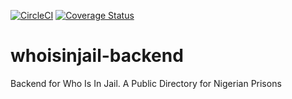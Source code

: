 [![CircleCI](https://circleci.com/gh/web-raiders/whoisinjail-backend/tree/develop.svg?style=svg&circle-token=eb2136ed4ddbce87b9ceb2fd9894827589a7f2f9)](https://circleci.com/gh/pseudogarden/whoisinjail-backend/tree/develop)
[![Coverage Status](https://coveralls.io/repos/github/web-raiders/whoisinjail-backend/badge.svg?branch=develop)](https://coveralls.io/github/web-raiders/whoisinjail-backend?branch=develop)

# whoisinjail-backend
Backend for Who Is In Jail. A Public Directory for Nigerian Prisons
